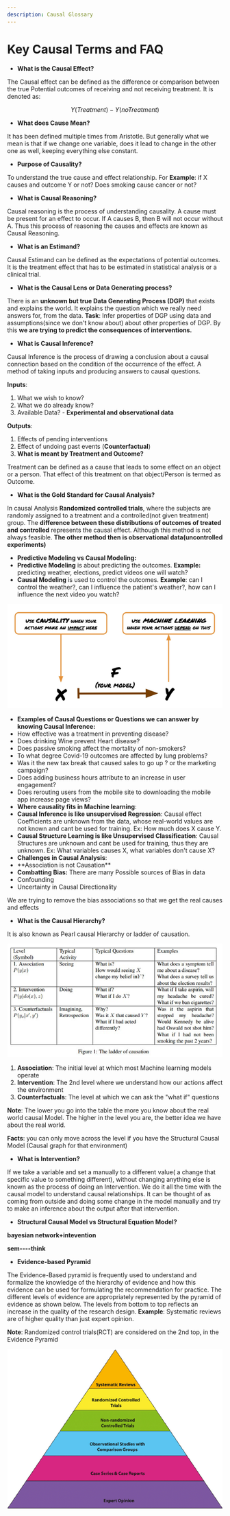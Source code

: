 ```yaml
---
description: Causal Glossary
---
```


# Key Causal Terms and FAQ

* **What is the Causal Effect?**

The Causal effect can be defined as the difference or comparison between the true Potential outcomes of receiving and not receiving treatment. It is denoted as:

$$
Y(Treatment) - Y(no Treatment)
$$

* **What does Cause Mean?**

It has been defined multiple times from Aristotle. But generally what we mean is that if we change one variable, does it lead to change in the other one as well, keeping everything else constant.

* **Purpose of Causality?**

To understand the true cause and effect relationship. For **Example**: if X causes and outcome Y or not? Does smoking cause cancer or not?

* **What is Causal Reasoning?**

Causal reasoning is the process of understanding causality. A cause must be present for an effect to occur. If A causes B, then B will not occur without A. Thus this process of reasoning the causes and effects are known as Causal Reasoning.

* **What is an Estimand?** 

Causal Estimand can be defined as the expectations of potential outcomes. It is the treatment effect that has to be estimated in statistical analysis or a clinical trial.

* **What is the Causal Lens or Data Generating process?** 

There is an **unknown but true Data Generating Process \(DGP\)** that exists and explains the world. It explains the question which we really need answers for, from the data. **Task**: Infer properties of DGP using data and assumptions\(since we don't know about\) about other properties of DGP. By this **we are trying to predict the consequences of interventions.**

* **What is Causal Inference?**

Causal Inference is the process of drawing a conclusion about a causal connection based on the condition of the occurrence of the effect. A method of taking inputs and producing answers to causal questions.

**Inputs**:

1. What we wish to know?
2. What we do already know?
3. Available Data? - **Experimental and observational data**

**Outputs**:

1. Effects of pending interventions
2. Effect of undoing past events \(**Counterfactual**\)
3. **What is meant by Treatment and Outcome?**

Treatment can be defined as a cause that leads to some effect on an object or a person. That effect of this treatment on that object/Person is termed as Outcome.

* **What is the Gold Standard for Causal Analysis?**

In causal Analysis **Randomized controlled trials**, where the subjects are randomly assigned to a treatment and a controlled\(not given treatment\) group. The **difference between these distributions of outcomes of treated and controlled** represents the causal effect. Although this method is not always feasible. **The other method then is observational data\(uncontrolled experiments\)**

* **Predictive Modeling vs Causal Modeling:**
* **Predictive Modeling** is about predicting the outcomes. **Example:** predicting weather, elections, predict videos one will watch?
* **Causal Modeling** is used to control the outcomes. **Example**: can I control the weather?, can I influence the patient's weather?, how can I influence the next video you watch?

![](.gitbook/assets/image%20%2849%29.png)

* **Examples of Causal Questions or Questions we can answer by knowing Causal Inference:**
* How effective was a treatment in preventing disease?
* Does drinking Wine prevent Heart disease?
* Does passive smoking affect the mortality of non-smokers?
* To what degree Covid-19 outcomes are affected by lung problems?
* Was it the new tax break that caused sales to go up ? or the marketing campaign?
* Does adding business hours attribute to an increase in user engagement?
* Does rerouting users from the mobile site to downloading the mobile app increase page views?
* **Where causality fits in Machine learning**:
* **Causal Inference is like unsupervised Regression**: Causal effect Coefficients are unknown from the data, whose real-world values are not known and cant be used for training. Ex: How much does X cause Y.
* **Causal Structure Learning is like Unsupervised Classification**: Causal Structures are unknown and cant be used for training, thus they are unknown. Ex: What variables causes X, what variables don't cause X?
* **Challenges in Causal Analysis**:
* \*\*Association is not Causation\*\*
* **Combatting Bias:** There are many Possible sources of Bias in data
* Confounding
* Uncertainty in Causal Directionality

We are trying to remove the bias associations so that we get the real causes and effects

* **What is the Causal Hierarchy?**

It is also known as Pearl causal Hierarchy or ladder of causation.

![](.gitbook/assets/image%20%2832%29.png)

1. **Association**: The initial level at which most Machine learning models operate
2. **Intervention**: The 2nd level where we understand how our actions affect the environment
3. **Counterfactuals**: The level at which we can ask the "what if" questions

**Note**: The lower you go into the table the more you know about the real world causal Model. The higher in the level you are, the better idea we have about the real world.

**Facts**: you can only move across the level if you have the Structural Causal Model \(Causal graph for that environment\)

* **What is Intervention?**

If we take a variable and set a manually to a different value\( a change that specific value to something different\), without changing anything else is known as the process of doing an Intervention. We do it all the time with the causal model to understand causal relationships. It can be thought of as coming from outside and doing some change in the model manually and try to make an inference about the output after that intervention.

* **Structural Causal Model vs Structural Equation Model?**

**bayesian network+intevention**

**sem----think**

* **Evidence-based Pyramid**

The Evidence-Based pyramid is frequently used to understand and formalize the knowledge of the hierarchy of evidence and how this evidence can be used for formulating the recommendation for practice. The different levels of evidence are appropriately represented by the pyramid of evidence as shown below. The levels from bottom to top reflects an increase in the quality of the research design. **Example**: Systematic reviews are of higher quality than just expert opinion.

**Note**: Randomized control trials\(RCT\) are considered on the 2nd top, in the Evidence Pyramid

![](.gitbook/assets/image%20%2838%29.png)

